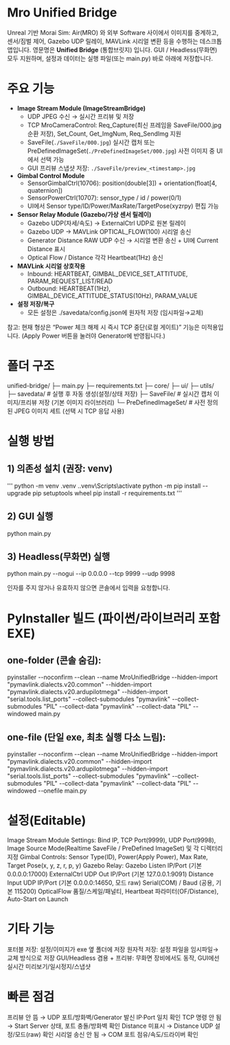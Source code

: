 # Mro Unified Bridge

Unreal 기반 Morai Sim: Air(MRO) 와 외부 Software 사이에서 이미지를 중계하고, 센서/짐벌 제어, Gazebo UDP 릴레이, MAVLink 시리얼 변환 등을 수행하는 데스크톱 앱입니다. 영문명은 **Unified Bridge** (통합브릿지) 입니다.
GUI / Headless(무화면) 모두 지원하며, 설정과 데이터는 실행 파일(또는 main.py) 바로 아래에 저장합니다.

# 주요 기능
- **Image Stream Module (ImageStreamBridge)**
  - UDP JPEG 수신 → 실시간 프리뷰 및 저장
  - TCP MroCameraControl: Req_Capture(최신 프레임을 SaveFile/000.jpg 순환 저장), Set_Count, Get_ImgNum, Req_SendImg 지원
  - SaveFile(`./SaveFile/000.jpg`) 실시간 캡처 또는 PreDefinedImageSet(`./PreDefinedImageSet/000.jpg`) 사전 이미지 중 UI에서 선택 가능
  - GUI 프리뷰 스냅샷 저장: `./SaveFile/preview_<timestamp>.jpg`
- **Gimbal Control Module**
  - SensorGimbalCtrl(10706): position(double[3]) + orientation(float[4, quaternion])
  - SensorPowerCtrl(10707): sensor_type / id / power(0/1)
  - UI에서 Sensor type/ID/Power/MaxRate/TargetPose(xyzrpy) 편집 가능
- **Sensor Relay Module (Gazebo/가상 센서 릴레이)**
  - Gazebo UDP(자세/속도) → ExternalCtrl UDP로 원본 릴레이
  - Gazebo UDP → MAVLink OPTICAL_FLOW(100) 시리얼 송신
  - Generator Distance RAW UDP 수신 → 시리얼 변환 송신 + UI에 Current Distance 표시
  - Optical Flow / Distance 각각 Heartbeat(1Hz) 송신
- **MAVLink 시리얼 상호작용**
  - Inbound: HEARTBEAT, GIMBAL_DEVICE_SET_ATTITUDE, PARAM_REQUEST_LIST/READ
  - Outbound: HEARTBEAT(1Hz), GIMBAL_DEVICE_ATTITUDE_STATUS(10Hz), PARAM_VALUE
- **설정 저장/복구**
  - 모든 설정은 ./savedata/config.json에 원자적 저장 (임시파일→교체)

참고: 현재 형상은 “Power 체크 해제 시 즉시 TCP 중단(로컬 게이트)” 기능은 미적용입니다. (Apply Power 버튼을 눌러야 Generator에 반영됩니다.)

# 폴더 구조
unified-bridge/
├─ main.py
├─ requirements.txt
├─ core/
├─ ui/
├─ utils/
├─ savedata/        # 실행 후 자동 생성(설정/상태 저장)
├─ SaveFile/        # 실시간 캡처 이미지/프리뷰 저장 (기본 이미지 라이브러리)
└─ PreDefinedImageSet/ # 사전 정의된 JPEG 이미지 세트 (선택 시 TCP 응답 사용)

# 실행 방법
## 1) 의존성 설치 (권장: venv)
'''
 python -m venv .venv
 .\.venv\Scripts\activate
 python -m pip install --upgrade pip setuptools wheel
 pip install -r requirements.txt
'''

## 2) GUI 실행
 python main.py

## 3) Headless(무화면) 실행
 python main.py --nogui --ip 0.0.0.0 --tcp 9999 --udp 9998

인자를 주지 않거나 유효하지 않으면 콘솔에서 입력을 요청합니다.

# PyInstaller 빌드 (파이썬/라이브러리 포함 EXE)

## one-folder (콘솔 숨김):
pyinstaller --noconfirm --clean --name MroUnifiedBridge --hidden-import "pymavlink.dialects.v20.common" --hidden-import "pymavlink.dialects.v20.ardupilotmega" --hidden-import "serial.tools.list_ports" --collect-submodules "pymavlink" --collect-submodules "PIL" --collect-data "pymavlink" --collect-data "PIL" --windowed main.py
## one-file (단일 exe, 최초 실행 다소 느림):

pyinstaller --noconfirm --clean --name MroUnifiedBridge --hidden-import "pymavlink.dialects.v20.common" --hidden-import "pymavlink.dialects.v20.ardupilotmega" --hidden-import "serial.tools.list_ports" --collect-submodules "pymavlink" --collect-submodules "PIL" --collect-data "pymavlink" --collect-data "PIL" --windowed --onefile main.py

# 설정(Editable)
 Image Stream Module Settings: Bind IP, TCP Port(9999), UDP Port(9998), Image Source Mode(Realtime SaveFile / PreDefined ImageSet) 및 각 디렉터리 지정
 Gimbal Controls: Sensor Type(ID), Power(Apply Power), Max Rate, Target Pose(x, y, z, r, p, y)
 Gazebo Relay:
Gazebo Listen IP/Port (기본 0.0.0.0:17000)
ExternalCtrl UDP Out IP/Port (기본 127.0.0.1:9091)
Distance Input UDP IP/Port (기본 0.0.0.0:14650, 모드 raw)
Serial(COM) / Baud (공용, 기본 115200)
OpticalFlow 품질/스케일/패널티, Heartbeat 파라미터(OF/Distance), Auto-Start on Launch

# 기타 기능
 포터블 저장: 설정/이미지가 exe 옆 폴더에 저장
 원자적 저장: 설정 파일을 임시파일→교체 방식으로 저장
 GUI/Headless 겸용 + 프리뷰: 무화면 장비에서도 동작, GUI에선 실시간 미리보기/일시정지/스냅샷

# 빠른 점검
 프리뷰 안 뜸 → UDP 포트/방화벽/Generator 발신 IP·Port 일치 확인
 TCP 명령 안 됨 → Start Server 상태, 포트 충돌/방화벽 확인
 Distance 미표시 → Distance UDP 설정/모드(raw) 확인
 시리얼 송신 안 됨 → COM 포트 점유/속도/드라이버 확인
